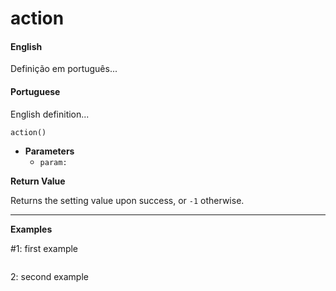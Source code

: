 
# action

<!-- tabs:start -->

#### **English**

Definição em português...

#### **Portuguese**

English definition...

<!-- tabs:end -->

```action
action()
```


- **Parameters**
  - `param:` 


**Return Value**

Returns the setting value upon success, or `-1` otherwise.

---

**Examples**

#1: first example

```action

```

2: second example

```action

```

